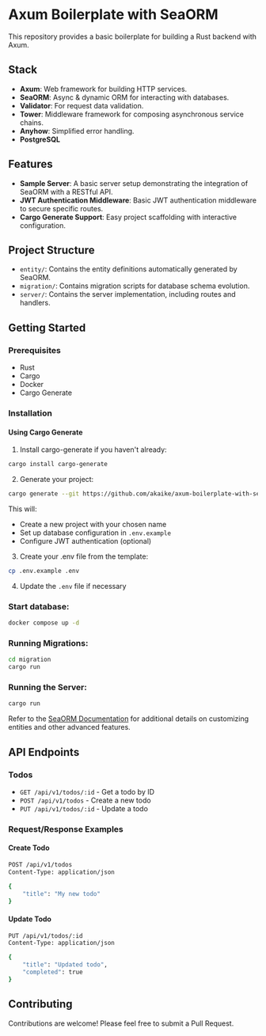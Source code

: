 # Axum Boilerplate with SeaORM

This repository provides a basic boilerplate for building a Rust backend with Axum.

## Stack
- **Axum**: Web framework for building HTTP services.
- **SeaORM**: Async & dynamic ORM for interacting with databases.
- **Validator**: For request data validation.
- **Tower**: Middleware framework for composing asynchronous service chains.
- **Anyhow**: Simplified error handling.
- **PostgreSQL**

## Features
- **Sample Server**: A basic server setup demonstrating the integration of SeaORM with a RESTful API.
- **JWT Authentication Middleware**: Basic JWT authentication middleware to secure specific routes.
- **Cargo Generate Support**: Easy project scaffolding with interactive configuration.

## Project Structure
- `entity/`: Contains the entity definitions automatically generated by SeaORM.
- `migration/`: Contains migration scripts for database schema evolution.
- `server/`: Contains the server implementation, including routes and handlers.

## Getting Started

### Prerequisites
- Rust
- Cargo
- Docker
- Cargo Generate

### Installation

#### Using Cargo Generate
1. Install cargo-generate if you haven't already:
```bash
cargo install cargo-generate
```

2. Generate your project:
```bash
cargo generate --git https://github.com/akaike/axum-boilerplate-with-seaorm
```

This will:
- Create a new project with your chosen name
- Set up database configuration in `.env.example`
- Configure JWT authentication (optional)

3. Create your .env file from the template:
```bash
cp .env.example .env
```

4. Update the `.env` file if necessary

### Start database:
```bash
docker compose up -d
```

### Running Migrations:
```bash
cd migration
cargo run
```

### Running the Server:
```bash
cargo run
```

Refer to the [SeaORM Documentation](https://www.sea-ql.org/SeaORM/docs/migration/writing-migration/) for additional details on customizing entities and other advanced features.

## API Endpoints

### Todos
- `GET /api/v1/todos/:id` - Get a todo by ID
- `POST /api/v1/todos` - Create a new todo
- `PUT /api/v1/todos/:id` - Update a todo

### Request/Response Examples

#### Create Todo
```bash
POST /api/v1/todos
Content-Type: application/json

{
    "title": "My new todo"
}
```

#### Update Todo
```bash
PUT /api/v1/todos/:id
Content-Type: application/json

{
    "title": "Updated todo",
    "completed": true
}
```

## Contributing
Contributions are welcome! Please feel free to submit a Pull Request.